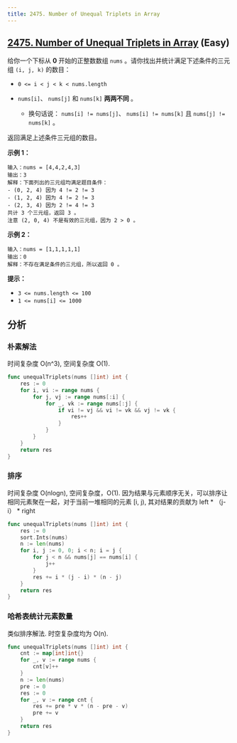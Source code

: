 ```yaml
---
title: 2475. Number of Unequal Triplets in Array
---
```


## [2475. Number of Unequal Triplets in Array](https://leetcode.cn/problems/number-of-unequal-triplets-in-array) (Easy)

给你一个下标从 **0** 开始的正整数数组 `nums` 。请你找出并统计满足下述条件的三元组 `(i, j, k)` 的数目：

- `0 <= i < j < k < nums.length`
- `nums[i]`、 `nums[j]` 和 `nums[k]` **两两不同** 。

  - 换句话说： `nums[i] != nums[j]`、 `nums[i] != nums[k]` 且 `nums[j] != nums[k]` 。

返回满足上述条件三元组的数目。

**示例 1：**

```
输入：nums = [4,4,2,4,3]
输出：3
解释：下面列出的三元组均满足题目条件：
- (0, 2, 4) 因为 4 != 2 != 3
- (1, 2, 4) 因为 4 != 2 != 3
- (2, 3, 4) 因为 2 != 4 != 3
共计 3 个三元组，返回 3 。
注意 (2, 0, 4) 不是有效的三元组，因为 2 > 0 。

```

**示例 2：**

```
输入：nums = [1,1,1,1,1]
输出：0
解释：不存在满足条件的三元组，所以返回 0 。

```

**提示：**

- `3 <= nums.length <= 100`
- `1 <= nums[i] <= 1000`

## 分析

### 朴素解法

时间复杂度 O(n^3), 空间复杂度 O(1).
```go
func unequalTriplets(nums []int) int {
	res := 0
	for i, vi := range nums {
		for j, vj := range nums[:i] {
			for _, vk := range nums[:j] {
				if vi != vj && vi != vk && vj != vk {
					res++
				}
			}
		}
	}
	return res
}
```

### 排序

时间复杂度 O(nlogn), 空间复杂度，O(1).
因为结果与元素顺序无关，可以排序让相同元素聚在一起，对于当前一堆相同的元素 [i, j), 其对结果的贡献为 left * （j-i） * right

```go
func unequalTriplets(nums []int) int {
	res := 0
	sort.Ints(nums)
	n := len(nums)
	for i, j := 0, 0; i < n; i = j {
		for j < n && nums[j] == nums[i] {
			j++
		}
		res += i * (j - i) * (n - j)
	}
	return res
}
```

### 哈希表统计元素数量

类似排序解法. 时空复杂度均为 O(n).


```go
func unequalTriplets(nums []int) int {
	cnt := map[int]int{}
	for _, v := range nums {
		cnt[v]++
	}
	n := len(nums)
	pre := 0
	res := 0
	for _, v := range cnt {
		res += pre * v * (n - pre - v)
		pre += v
	}
	return res
}

```

